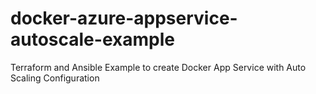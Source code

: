 # docker-azure-appservice-autoscale-example
Terraform and Ansible Example to create Docker App Service with Auto Scaling Configuration
